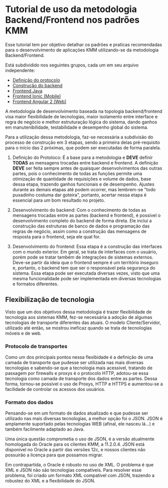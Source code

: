 # Tutorial de uso da metodologia Backend/Frontend nos padrões KMM

Esse tutorial tem por objetivo detalhar os padrões e praticas recomendadas para o 
desenvolvimento de aplicações KMM utilizando-se da metodologia Backend/Frontend. 

Está subdividido nos seguintes grupos, cada um em seu arquivo independente:

* [Definição do protocolo](TUTORIAL_PROTOCOLO.md)
* [Construção do backend](TUTORIAL_BACKEND.md)
* [Frontend Java](TUTORIAL_JAVA.md)
* [Frontend Ionic (Mobile)](TUTORIAL_IONIC.md)
* [Frontend Angular 2 (Web)](TUTORIAL_NG2.md)

A metodologia de desenvolvimento baseada na topologia backend/frontend visa maior
flexibilidade de tecnologias, maior isolamento entre interface e regra de negócio e melhor
estruturação lógica do sistema, dando ganhos em manutenibilidade, testabilidade e desempenho 
global do sistema.

Para a utilização dessa metodologia, faz-se necessária a subdivisão do processo de construção em 
3 etapas, sendo a primeira delas pré-requisito para o início das 2 próximas, que podem ser
executadas de forma paralela.

1. Definição do Protoloco: É a base para a metodologia e **DEVE** definir **TODAS** as mensagens trocadas entre
backend e frontend. A definição **DEVE** ser feita sempre antes de quaisquer desenvolvimentos das outras
partes, pois o conhecimento de todas as funções permite uma otimização de quantidade de requisições
e volume de dados, base dessa etapa, trazendo ganhos funcionais e de desempenho. Ajustes durante as demais 
etapas até podem ocorrer, mas lembrem-se "todo puxadinho costuma dar goteira", portanto, acertar nessa etapa 
é essencial para um bom resultado no projeto.

2. Desenvolvimento do backend: Com o conhecimento de todas as mensagens trocadas entre as partes (backend e frontend), 
é possível o desenvolvimento completo do backend de forma direta. Ele inclui a construção das estruturas de 
banco de dados e programação das regras de negócio, assim como a construção das mensagens de resposta para o 
frontend, seja ele qual for.

3. Desenvolvimento do frontend: Essa etapa é a construção das interfaces com o mundo exterior. Em geral, se 
trata de interfaces com o usuário, porém pode se tratar também de integrações de sistemas externos. Deve-se 
partir da ideia que o frontend sempre é um território inseguro e, portanto, o backend tem que ser o responsável 
pela segurança do sistema. Essa etapa pode ser executada diversas vezes, visto que uma mesma funcionalidade
pode ser implementada em diversas tecnologias e formatos diferentes. 

## Flexibilização de tecnologia

Visto que um dos objetivos dessa metodologia é trazer flexibilidade de tecnologia aos sistemas KMM, fez-se 
necessária a adoção de algumas tecnologias de transporte diferentes das atuais. O modelo Cliente/Servidor,
utilizado até então, se mostrou ineficaz quando se trata de tecnologias móveis e de web. 

### Protocolo de transportes
Como um dos principais pontos nessa flexibidade é a definição de uma camada de transporte que pudesse ser
utilizada nas mais diversas tecnologias e sabendo-se que a tecnologia mais acessível, tratando de passagem
por firewalls e proxys é o protocolo HTTP, adotou-se essa tecnologia como camada de transporte dos dados
entre as partes. Dessa forma, tornou-se possível o uso de Proxys, HTTP e HTTPS e aumentou-se a facilidade de
controlar os acessos dos usuários.

### Formato dos dados
Pensando-se em um formato de dados atualizado e que pudesse ser utilizado nas mais diversas tecnologias, a
melhor opção foi o JSON. JSON é amplamente suportado pelas tecnologias WEB (afinal, ele nasceu lá...) e também
facilmente adaptado ao Java. 

Uma única questão comprometia o uso de JSON, é a versão atualmente homologada do Oracle para os clientes KMM,
a 11.2.0.4. JSON está disponível no Oracle a partir das versões 12c, e nossos clientes não possuirão a licença para que 
possamos migrar. 

Em contrapartida, o Oracle é robusto no uso de XML. O problema é que XML e JSON não são tecnologias compatíveis. 
Para resolver esse problema, foi criado um formato XML compatível com JSON, trazendo a robustez do XML e a
flexibilidade do JSON.   